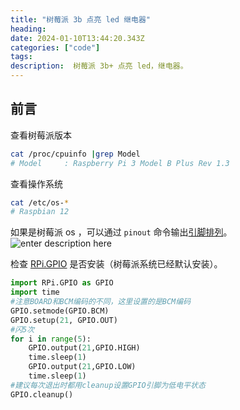 ```yaml
---
title: "树莓派 3b 点亮 led 继电器"
heading:  
date: 2024-01-10T13:44:20.343Z
categories: ["code"]
tags: 
description:  树莓派 3b+ 点亮 led，继电器。
---
```



## 前言

  查看树莓派版本
```bash
cat /proc/cpuinfo |grep Model
# Model		: Raspberry Pi 3 Model B Plus Rev 1.3
```

查看操作系统
```bash
cat /etc/os-*
# Raspbian 12
```

如果是树莓派 os ，可以通过 `pinout` 命令输出[引脚排列](https://www.raspberrypi.com/documentation/computers/raspberry-pi.html#gpio-pinout)。
![enter description here](https://cdn.sxy21.cn/static/imgs/1704894807177.png)



检查 [RPi.GPIO](https://sourceforge.net/p/raspberry-gpio-python/wiki/install/) 是否安装（树莓派系统已经默认安装）。
```python
import RPi.GPIO as GPIO
import time
#注意BOARD和BCM编码的不同，这里设置的是BCM编码
GPIO.setmode(GPIO.BCM)
GPIO.setup(21, GPIO.OUT)
#闪5次
for i in range(5):
    GPIO.output(21,GPIO.HIGH)
    time.sleep(1)
    GPIO.output(21,GPIO.LOW)
    time.sleep(1)
#建议每次退出时都用cleanup设置GPIO引脚为低电平状态
GPIO.cleanup()

```



